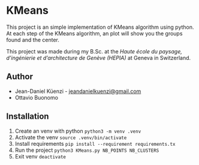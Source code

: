 # KMeans
This project is an simple implementation of KMeans algorithm using python. At each step of the KMeans algorithm, an plot will show you the groups found and the center.

This project was made during my B.Sc. at the *Haute école du paysage, d’ingénierie et d’architecture de Genève (HEPIA)* at Geneva in Switzerland.

## Author
- Jean-Daniel Küenzi - jeandanielkuenzi@gmail.com
- Ottavio Buonomo 

## Installation
1. Create an venv with python `python3 -m venv .venv`
2. Activate the venv `source .venv/bin/activate`
3. Install requirements `pip install --requirement requirements.tx`
4. Run the project `python3 KMeans.py NB_POINTS NB_CLUSTERS`
5. Exit venv `deactivate`